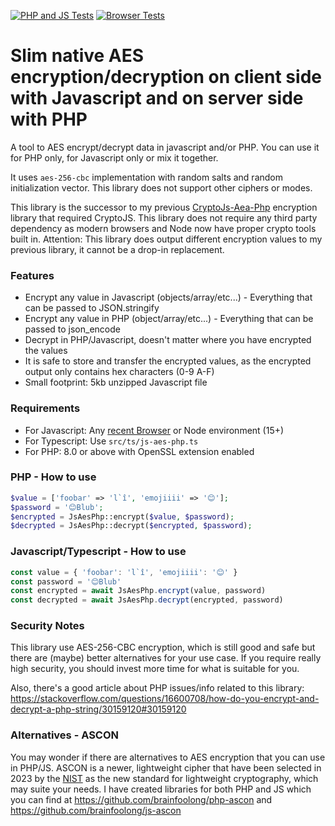 [![PHP and JS Tests](https://github.com/brainfoolong/js-aes-php/actions/workflows/test-php-js.yml/badge.svg)](https://github.com/brainfoolong/js-aes-php/actions/workflows/test-php-js.yml)
[![Browser Tests](https://github.com/brainfoolong/js-aes-php/actions/workflows/test-browser.yml/badge.svg)](https://github.com/brainfoolong/js-aes-php/actions/workflows/test-browser.yml)

# Slim native AES encryption/decryption on client side with Javascript and on server side with PHP

A tool to AES encrypt/decrypt data in javascript and/or PHP. You can use it for PHP only, for Javascript only or mix it together.

It uses `aes-256-cbc` implementation with random salts and random initialization vector. This library does not support other ciphers or modes.

This library is the successor to my previous [CryptoJs-Aea-Php](https://github.com/brainfoolong/cryptojs-aes-php) encryption library that required CryptoJS. This library does not require any third party dependency as modern browsers and Node now have proper crypto tools built in. Attention: This library does output different encryption values to my previous library, it cannot be a drop-in replacement.

### Features
* Encrypt any value in Javascript (objects/array/etc...) - Everything that can be passed to JSON.stringify
* Encrypt any value in PHP (object/array/etc...) - Everything that can be passed to json_encode
* Decrypt in PHP/Javascript, doesn't matter where you have encrypted the values
* It is safe to store and transfer the encrypted values, as the encrypted output only contains hex characters (0-9 A-F)
* Small footprint: 5kb unzipped Javascript file

### Requirements
* For Javascript: Any [recent Browser](https://developer.mozilla.org/en-US/docs/Web/API/SubtleCrypto/encrypt#browser_compatibility) or Node environment (15+)
* For Typescript: Use `src/ts/js-aes-php.ts`
* For PHP: 8.0 or above with OpenSSL extension enabled


### PHP - How to use
```php
$value = ['foobar' => 'l`î', 'emojiiii' => '😊'];
$password = '😊Blub';
$encrypted = JsAesPhp::encrypt($value, $password);
$decrypted = JsAesPhp::decrypt($encrypted, $password);
```

### Javascript/Typescript - How to use
```javascript
const value = { 'foobar': 'l`î', 'emojiiii': '😊' }
const password = '😊Blub'
const encrypted = await JsAesPhp.encrypt(value, password)
const decrypted = await JsAesPhp.decrypt(encrypted, password)
```

### Security Notes

This library use AES-256-CBC encryption, which is still good and safe but there are (maybe) better alternatives for your use case. If you require really high security, you should invest more time for what is suitable for you.

Also, there's a good article about PHP issues/info related to this
library: https://stackoverflow.com/questions/16600708/how-do-you-encrypt-and-decrypt-a-php-string/30159120#30159120

### Alternatives - ASCON

You may wonder if there are alternatives to AES encryption that you can use in PHP/JS. ASCON is a newer, lightweight cipher that have been selected in 2023 by the [NIST](https://csrc.nist.gov/projects/lightweight-cryptography) as the new standard for lightweight cryptography, which may suite your needs. I have created libraries for both PHP and JS which you can find at https://github.com/brainfoolong/php-ascon and https://github.com/brainfoolong/js-ascon
